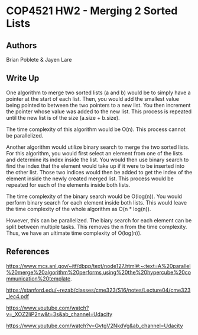 # COP4521 HW2 - Merging 2 Sorted Lists

## Authors
Brian Poblete & 
Jayen Lare

## Write Up

One algorithm to merge two sorted lists (a and b) would be to simply have a 
pointer at the start of each list. Then, you would add the smallest value being
pointed to between the two pointers to a new list. You then increment the 
pointer whose value was added to the new list. This process is repeated until
the new list is of the size (a.size + b.size).

The time complexity of this algorithm would be O(n). This process cannot be 
parallelized.

Another algorithm would utilize binary search to merge the two sorted lists.
For this algorithm, you would first select an element from one of the lists and
determine its index inside the list. You would then use binary search to find
the index that the element would take up if it were to be inserted into the 
other list. Those two indices would then be added to get the index of the 
element inside the newly created merged list. This process would be repeated 
for each of the elements inside both lists.

The time complexity of the binary search would be O(log(n)). You would perform
binary search for each element inside both lists. This would leave the time
complexity of the whole algorithm as O(n * log(n)).

However, this can be parallelized. The biary search for each element can 
be split between multiple tasks. This removes the n from the time complexity.
Thus, we have an ultimate time complexity of O(log(n)).

## References

https://www.mcs.anl.gov/~itf/dbpp/text/node127.html#:~:text=A%20parallel%20merge%20algorithm%20performs,using%20the%20hypercube%20communication%20template.

https://stanford.edu/~rezab/classes/cme323/S16/notes/Lecture04/cme323_lec4.pdf

https://www.youtube.com/watch?v=_XOZ2IiP2nw&t=3s&ab_channel=Udacity

https://www.youtube.com/watch?v=GvtgV2NkdVg&ab_channel=Udacity


